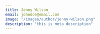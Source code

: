 ```yaml
---
title: Jenny Wilson
email: johndoe@email.com
image: "/images/author/jenny-wilson.png"
description: "this is meta description"
---
```

